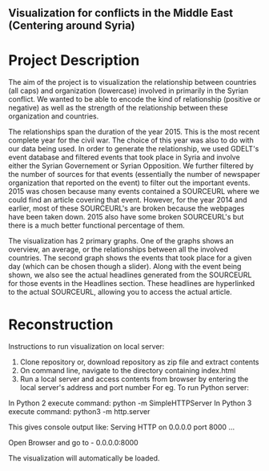 ## Visualization for conflicts in the Middle East (Centering around Syria) 


# Project Description
The aim of the project is to visualization the relationship between countries
(all caps) and organization (lowercase) involved in primarily in the Syrian conflict.
We wanted to be able to encode the kind of relationship (positive or negative)
as well as the strength of the relationship between these organization and countries.

The relationships span the duration of the year 2015. This is the most recent
complete year for the civil war. The choice of this year was also to do with our
data being used. In order to generate the relationship, we used GDELT's event
database and filtered events that took place in Syria and involve either the
Syrian Governement or Syrian Opposition. We further filtered by the number of
sources for that events (essentially the number of newspaper organization that
reported on the event) to filter out the important events. 2015 was chosen
because many events contained a SOURCEURL where we could find an article covering
that event. However, for the year 2014 and earlier, most of these SOURCEURL's are
broken because the webpages have been taken down. 2015 also have some broken
SOURCEURL's but there is a much better functional percentage of them.

The visualization has 2 primary graphs. One of the graphs shows an overview, an
average, or the relationships between all the involved countries. The second graph
shows the events that took place for a given day (which can be chosen though a slider).
Along with the event being shown, we also see the actual headlines generated from the
SOURCEURL for those events in the Headlines section. These headlines are hyperlinked
to the actual SOURCEURL, allowing you to access the actual article.


# Reconstruction

Instructions to run visualization on local server:
1) Clone repository or, download repository as zip file and extract contents
2) On command line, navigate to the directory containing index.html
3) Run a local server and access contents from browser by entering the local server's address and port number
For eg.
To run Python server:

In Python 2 execute command:
	python -m SimpleHTTPServer
In Python 3 execute command:
	python3 -m http.server

This gives console output like:
	Serving HTTP on 0.0.0.0 port 8000 ...

Open Browser and go to - 0.0.0.0:8000

The visualization will automatically be loaded.

